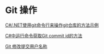 # Git 操作

[C\#/.NET使用git命令行来操作git仓库的方法示例](https://www.jb51.net/article/158808.htm)

[C\#中运行命令获取Git commit id的方法](https://blog.csdn.net/lingyanpi/article/details/72472958)

[Git 修改提交用户名称](https://stackoverflow.com/questions/750172/how-to-change-the-author-and-committer-name-and-e-mail-of-multiple-commits-in-gi)

